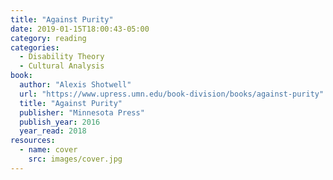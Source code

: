 ```yaml
---
title: "Against Purity"
date: 2019-01-15T18:00:43-05:00
category: reading
categories:
  - Disability Theory
  - Cultural Analysis
book:
  author: "Alexis Shotwell"
  url: "https://www.upress.umn.edu/book-division/books/against-purity"
  title: "Against Purity"
  publisher: "Minnesota Press"
  publish_year: 2016
  year_read: 2018
resources:
  - name: cover
    src: images/cover.jpg
---
```


